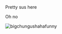 Pretty sus here

Oh no

![bigchungushahafunny](https://user-images.githubusercontent.com/73545798/163857085-a5d6698d-e60d-4866-a5d7-e992044f9904.png)
